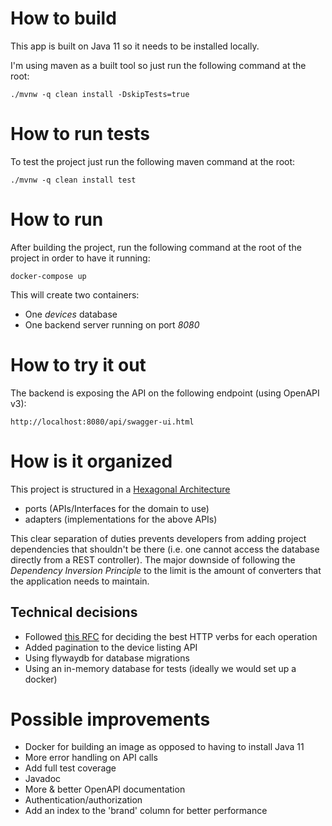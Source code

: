 # How to build
This app is built on Java 11 so it needs to be installed locally.

I'm using maven as a built tool so just run the following command at the root:

```./mvnw -q clean install -DskipTests=true```

# How to run tests
To test the project just run the following maven command at the root:

```./mvnw -q clean install test```

# How to run
After building the project, run the following command at the root of the project in order to have it running:

```docker-compose up```

This will create two containers:
* One *devices* database
* One backend server running on port *8080*

# How to try it out
The backend is exposing the API on the following endpoint (using OpenAPI v3):

``` http://localhost:8080/api/swagger-ui.html ```


# How is it organized
This project is structured in a [Hexagonal Architecture](https://en.wikipedia.org/wiki/Hexagonal_architecture_(software))
 * ports (APIs/Interfaces for the domain to use)
 * adapters (implementations for the above APIs)
 
This clear separation of duties prevents developers from adding project dependencies that shouldn't be there (i.e. one cannot access the database directly from a REST controller).
The major downside of following the *Dependency Inversion Principle* to the limit is the amount of converters that the application needs 
to maintain.
  
## Technical decisions
* Followed [this RFC](https://www.w3.org/Protocols/rfc2616/rfc2616-sec9.html) for deciding the best HTTP verbs for each operation
* Added pagination to the device listing API  
* Using flywaydb for database migrations
* Using an in-memory database for tests (ideally we would set up a docker)

# Possible improvements
* Docker for building an image as opposed to having to install Java 11
* More error handling on API calls
* Add full test coverage
* Javadoc
* More & better OpenAPI documentation
* Authentication/authorization
* Add an index to the 'brand' column for better performance
